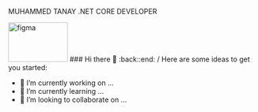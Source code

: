 MUHAMMED TANAY .NET CORE DEVELOPER

<img src="https://www.vectorlogo.zone/logos/dotnet/dotnet-ar21.svg" alt="figma" width="120" height="80"/>
###   Hi there 👋
:back::end:
<!--
**Muhammedtanay/Muhammedtanay** is a ✨ _special_ ✨ repository because its `README.md` (this file) appears on your GitHub profile.
-->/ 
Here are some ideas to get you started:

- 🔭 I’m currently working on ...
- 🌱 I’m currently learning ...
- 👯 I’m looking to collaborate on ...

